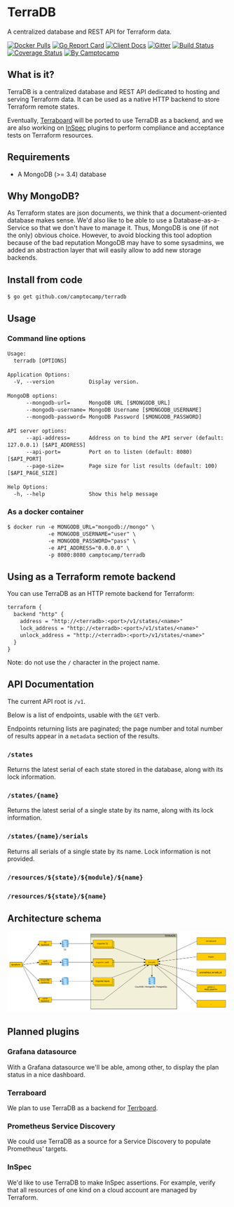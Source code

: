 # TerraDB

A centralized database and REST API for Terraform data.

[![Docker Pulls](https://img.shields.io/docker/pulls/camptocamp/terradb.svg)](https://hub.docker.com/r/camptocamp/terradb/)
[![Go Report Card](https://goreportcard.com/badge/github.com/camptocamp/terradb)](https://goreportcard.com/report/github.com/camptocamp/terradb)
[![Client Docs](https://img.shields.io/badge/godoc-client-0f74bf.svg)](https://godoc.org/github.com/camptocamp/terradb/pkg/client)
[![Gitter](https://img.shields.io/gitter/room/camptocamp/terradb.svg)](https://gitter.im/camptocamp/terradb)
[![Build Status](https://travis-ci.org/camptocamp/terradb.svg?branch=master)](https://travis-ci.org/camptocamp/terradb)
[![Coverage Status](https://coveralls.io/repos/github/camptocamp/terradb/badge.svg?branch=master)](https://coveralls.io/github/camptocamp/terradb?branch=master)
[![By Camptocamp](https://img.shields.io/badge/by-camptocamp-fb7047.svg)](http://www.camptocamp.com)


## What is it?


TerraDB is a centralized database and REST API dedicated to hosting and serving
Terraform data. It can be used as a native HTTP backend to store Terraform
remote states.

Eventually, [Terraboard](https://camptocamp.github.io/terraboard) will be
ported to use TerraDB as a backend, and we are also working
on [InSpec](https://www.inspec.io/) plugins to perform compliance and
acceptance tests on Terraform resources.


## Requirements

* A MongoDB (>= 3.4) database


## Why MongoDB?

As Terraform states are json documents, we think that a document-oriented
database makes sense. We'd also like to be able to use a Database-as-a-Service
so that we don't have to manage it. Thus, MongoDB is one (if not the only)
obvious choice. However, to avoid blocking this tool adoption because of the bad
reputation MongoDB may have to some sysadmins, we added an abstraction layer
that will easily allow to add new storage backends.

## Install from code

```shell
$ go get github.com/camptocamp/terradb
```


## Usage

### Command line options

```
Usage:
  terradb [OPTIONS]

Application Options:
  -V, --version           Display version.

MongoDB options:
      --mongodb-url=      MongoDB URL [$MONGODB_URL]
      --mongodb-username= MongoDB Username [$MONGODB_USERNAME]
      --mongodb-password= MongoDB Password [$MONGODB_PASSWORD]

API server options:
      --api-address=      Address on to bind the API server (default: 127.0.0.1) [$API_ADDRESS]
      --api-port=         Port on to listen (default: 8080) [$API_PORT]
      --page-size=        Page size for list results (default: 100) [$API_PAGE_SIZE]

Help Options:
  -h, --help              Show this help message
```


### As a docker container

```shell
$ docker run -e MONGODB_URL="mongodb://mongo" \
             -e MONGODB_USERNAME="user" \
             -e MONGODB_PASSWORD="pass" \
             -e API_ADDRESS="0.0.0.0" \
             -p 8080:8080 camptocamp/terradb
```


## Using as a Terraform remote backend


You can use TerraDB as an HTTP remote backend for Terraform:

```hcl
terraform {
  backend "http" {
    address = "http://<terradb>:<port>/v1/states/<name>"
    lock_address = "http://<terradb>:<port>/v1/states/<name>"
    unlock_address = "http://<terradb>:<port>/v1/states/<name>"
  }
}
```

Note: do not use the `/` character in the project name.


## API Documentation

The current API root is `/v1`.

Below is a list of endpoints, usable with the `GET` verb.

Endpoints returning lists are paginated; the page number and total number of results
appear in a `metadata` section of the results.


### `/states`

Returns the latest serial of each state stored in the database, along with its
lock information.


### `/states/{name}`

Returns the latest serial of a single state by its name, along with its lock
information.


### `/states/{name}/serials`

Returns all serials of a single state by its name. Lock information is not
provided.

### `/resources/${state}/${module}/${name}`

### `/resources/${state}/${name}`

## Architecture schema

![schema](terraDB.svg)

## Planned plugins

### Grafana datasource

With a Grafana datasource we'll be able, among other, to display the plan status
in a nice dashboard.

### Terraboard

We plan to use TerraDB as a backend for [Terrboard](https://camptocamp.github.io/terraboard/).

### Prometheus Service Discovery

We could use TerraDB as a source for a Service Discovery to populate Prometheus' targets.

### InSpec

We'd like to use TerraDB to make InSpec assertions. For example, verify that all resources of one kind on a cloud account are managed by Terraform.
